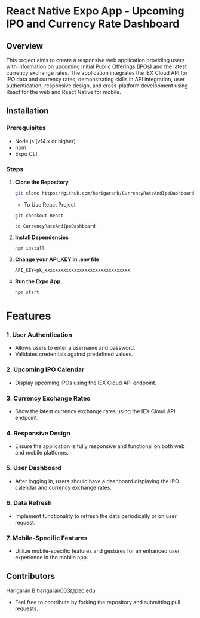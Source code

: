 # React Native Expo App - Upcoming IPO and Currency Rate Dashboard

## Overview

This project aims to create a responsive web application providing users with information on upcoming Initial Public Offerings (IPOs) and the latest currency exchange rates. The application integrates the IEX Cloud API for IPO data and currency rates, demonstrating skills in API integration, user authentication, responsive design, and cross-platform development using React for the web and React Native for mobile.

## Installation

### Prerequisites

- Node.js (v14.x or higher)
- npm
- Expo CLI

### Steps

1. **Clone the Repository**

   ```bash
   git clone https://github.com/harigaranb/CurrencyRateAndIpoDashboard.git
    ```
    - To Use React Project
    ```
    git checkout React
    ```
    ```
   cd CurrencyRateAndIpoDashboard
    ```

2. **Install Dependencies**

    ```
    npm install
    ```

2. **Change your API_KEY in .env file**

    ```
    API_KEY=pk_xxxxxxxxxxxxxxxxxxxxxxxxxxxxxxxx
    ```

4. **Run the Expo App**

    ```
    npm start
    ```



# Features
### 1. User Authentication
- Allows users to enter a username and password.
- Validates credentials against predefined values.
### 2. Upcoming IPO Calendar
- Display upcoming IPOs using the IEX Cloud API endpoint.
### 3. Currency Exchange Rates
- Show the latest currency exchange rates using the IEX Cloud API endpoint.
### 4. Responsive Design
- Ensure the application is fully responsive and functional on both web and mobile platforms.
### 5. User Dashboard
- After logging in, users should have a dashboard displaying the IPO calendar and currency exchange rates.
### 6. Data Refresh
- Implement functionality to refresh the data periodically or on user request.
### 7. Mobile-Specific Features
- Utilize mobile-specific features and gestures for an enhanced user experience in the mobile app.


## Contributors
Harigaran B harigaran003@pec.edu

- Feel free to contribute by forking the repository and submitting pull requests.


